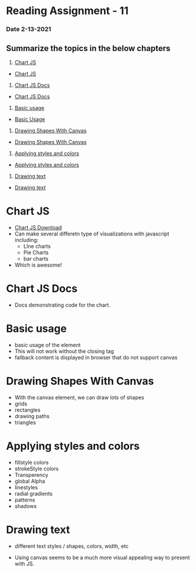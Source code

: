 # Reading Assignment - 11
### Date 2-13-2021
 
## Summarize the topics in the below chapters
1. [Chart JS](#chart-js)
  - [Chart JS](https://www.webdesignerdepot.com/2013/11/easily-create-stunning-animated-charts-with-chart-js/)
1. [Chart JS Docs](#chart-js-docs)
  - [Chart JS Docs](http://www.chartjs.org/docs/)
1. [Basic usage](#basic-usage)
  - [Basic Usage](https://developer.mozilla.org/en-US/docs/Web/API/Canvas_API/Tutorial/Basic_usage)
1. [Drawing Shapes With Canvas](#drawing-shapes-with-canvas)
  - [Drawing Shapes With Canvas](https://developer.mozilla.org/en-US/docs/Web/API/Canvas_API/Tutorial/Drawing_shapes)
1. [Applying styles and colors](#applying-styles-and-colors)
  - [Applying styles and colors](https://developer.mozilla.org/en-US/docs/Web/API/Canvas_API/Tutorial/Applying_styles_and_colors)
1. [Drawing text](#drawing-text)
  - [Drawing text](https://developer.mozilla.org/en-US/docs/Web/API/Canvas_API/Tutorial/Drawing_text)

# Chart JS
  - [Chart JS Download](https://github.com/chartjs/Chart.js)
  - Can make several differetn type of visualizations with javascript including:
    - LIne charts
    - Pie Charts
    - bar charts
  - Which is awesome!

# Chart JS Docs
 - Docs demonstrating code for the chart.

# Basic usage
 - basic usage of the <canvas> element
  - This will not work without the closing tag
  - fallback content is displayed in browser that do not support canvas
# Drawing Shapes With Canvas
  - With the canvas element, we can draw lots of shapes
   - grids
   - rectangles
   - drawing paths
   - triangles
# Applying styles and colors
  - fillstyle colors
  - strokeStyle colors
  - Transperency
  - global Alpha 
  - linestyles
  - radial gradients
  - patterns
  - shadows
# Drawing text
- different text styles / shapes, colors, width, etc

- Using canvas seems to be a much more visual appealing way to present with JS.
